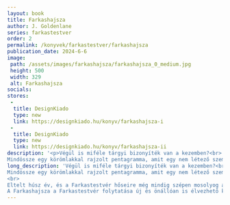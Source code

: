 ```yaml
---
layout: book
title: Farkashajsza
author: J. Goldenlane
series: farkastestver
order: 2
permalink: /konyvek/farkastestver/farkashajsza
publication_date: 2024-6-6
image: 
 path: /assets/images/farkashajsza/farkashajsza_0_medium.jpg
 height: 500
 width: 329
 alt: Farkashajsza
socials:
stores:
 - 
  title: DesignKiado
  type: new
  link: https://designkiado.hu/konyv/farkashajsza-i
 -
  title: DesignKiado
  type: new
  link: https://designkiado.hu/konyv/farkashajsza-ii
description: '<p>Végül is miféle tárgyi bizonyíték van a kezemben?<br>
Mindössze egy körömlakkal rajzolt pentagramma, amit egy nem létező személy készített. Biztosan van rá valami teljesen hétköznapi, tök egyszerű magyarázat, ugye! </p>'
long_description: 'Végül is miféle tárgyi bizonyíték van a kezemben?<br>
Mindössze egy körömlakkal rajzolt pentagramma, amit egy nem létező személy készített. Biztosan van rá valami teljesen hétköznapi, tök egyszerű magyarázat, ugye!<br>
<br>
Eltelt húsz év, és a Farkastestvér hőseire még mindig szépen mosolyog az ezüst Hold a város felett. Ezúttal Chris szemszögéből követhetjük, hogyan küzd egy vérfarkas a sötétség árnyai és mindenféle egyéb gonosztevok ellen.<br>
A Farkashajsza a Farkastestvér folytatása új és önállóan is élvezhető kalandokkal, két kötetben.'
---
```


